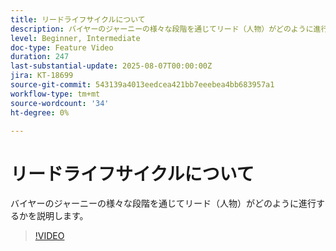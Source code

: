 ```yaml
---
title: リードライフサイクルについて
description: バイヤーのジャーニーの様々な段階を通じてリード（人物）がどのように進行するかを説明します。
level: Beginner, Intermediate
doc-type: Feature Video
duration: 247
last-substantial-update: 2025-08-07T00:00:00Z
jira: KT-18699
source-git-commit: 543139a4013eedcea421bb7eeebea4bb683957a1
workflow-type: tm+mt
source-wordcount: '34'
ht-degree: 0%

---
```



# リードライフサイクルについて

バイヤーのジャーニーの様々な段階を通じてリード（人物）がどのように進行するかを説明します。

>[!VIDEO](https://video.tv.adobe.com/v/3470572/?learn=on&enablevpops)
